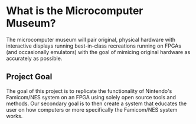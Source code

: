 # What is the Microcomputer Museum?

The microcomputer museum will pair original, physical hardware with interactive displays running best-in-class recreations running on FPGAs (and occasionally emulators) with the goal of mimicing original hardware as accurately as possible.

## Project Goal

The goal of this project is to replicate the functionality of Nintendo's Famicom/NES system on an FPGA using solely open source tools and methods. Our secondary goal is to then create a system that educates the user on how computers or more specifically the Famicom/NES system works.
